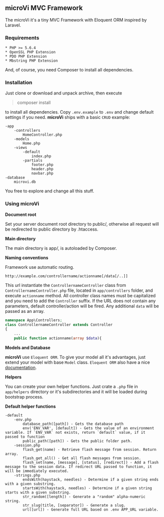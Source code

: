 ## microVi MVC Framework

The microVi it's a tiny MVC Framework with Eloquent ORM inspired by Laravel.

### Requirements

	* PHP >= 5.6.4
	* OpenSSL PHP Extension
	* PDO PHP Extension
	* Mbstring PHP Extension

And, of course, you need Composer to install all dependencies.

### Installation

Just clone or download and unpack archive, then execute

> composer install

to install all dependencies. Copy `.env.example` to `.env` and change default settings if you need. **microVi** ships with a basic `CRUD` example:

    -app
        -controllers
            HomeController.php
        -models
            Home.php
        -views
            -default
                index.php
            -partials
                footer.php
                header.php
                navbar.php
    -database
        microvi.db

You free to explore and change all this stuff.

### Using microVi

**Document root**

Set your server document root directory to public/, otherwise all request will be redirected to public directory by .htaccess.

**Main directory**

The main directory is app/, is autoloaded by Composer.

**Naming conventions**

Framework use automatic routing.
```
http://example.com/controllername/actionname[/data[/..]]
```
This url instantiate the `ControllernameController` class from `ControllernameController.php` file, 
located in `app/controllers` folder, and execute `actionname` method. All controller class names must be capitalized and you need to add the `Controller` suffix. If the URL does not contain any parameters, default controller/action will be fired. Any additional `data` will be passed as an array.

```php
namespace App\Controllers;
class ControllernameController extends Controller
{
    ...
    public function actionname(array $data){
```

**Models and Database**

**microVi** use `Eloquent ORM`. To give your model all it's advantages, just extend your model with base `Model` class. `Eloquent ORM` also have a nice [documentation].

**Helpers**

You can create your own helper functions. Just crate a `.php` file in `app/helpers` directory or it's subdirectories and it will be loaded during bootstrap process.

**Default helper functions**

    -default
        -env.php
            database_path([path]) - Gets the database path
            env('ENV_VAR', [default]) - Gets the value of an environment variable. If `ENV_VAR` not exists, return `default` value, if it passed to function
            public_path([path]) - Gets the public folder path.
        -session.php
            flash_get(name) - Retrieve flash message from session. Return array.
            flash_get_all() - Get all flash messages from session.
            flash_set(name, [message], [status], [redirect]) - Add a flash message to the session data. If redirect URL passed to function, it will be immediately executed.
        -strings.php
            endsWith(haystack, needles) - Determine if a given string ends with a given substring.
            startsWith(haystack, needles) - Determine if a given string starts with a given substring.
            str_random([length]) - Generate a "random" alpha-numeric string.
            str_slug(title, [separator]) - Generate a slug.
            url([url]) - Generate full URL based on .env APP_URL variable.


[documentation]: <https://laravel.com/docs/5.3/eloquent>